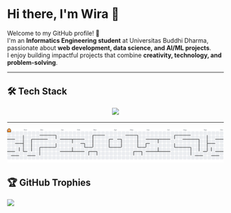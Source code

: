 # Hi there, I'm Wira 👋

Welcome to my GitHub profile! 🚀  
I'm an **Informatics Engineering student** at Universitas Buddhi Dharma, passionate about **web development, data science, and AI/ML projects**.  
I enjoy building impactful projects that combine **creativity, technology, and problem-solving**.  

---

## 🛠️ Tech Stack
<p align="center">
  <img src="https://skillicons.dev/icons?i=js,ts,react,nextjs,tailwind,laravel,nodejs,mongodb,mysql,python,git,github,docker" />
</p>

---

<picture>
  <source media="(prefers-color-scheme: dark)" srcset="https://raw.githubusercontent.com/Pannavira/Pannavira/output/pacman-contribution-graph-dark.svg">
  <source media="(prefers-color-scheme: light)" srcset="https://raw.githubusercontent.com/Pannavira/Pannavira/output/pacman-contribution-graph.svg">
  <img alt="pacman contribution graph" src="https://raw.githubusercontent.com/Pannavira/Pannavira/output/pacman-contribution-graph.svg">
</picture>




## 🏆 GitHub Trophies
![](https://github-profile-trophy.vercel.app/?username=Pannavira&theme=radical&no-frame=false&no-bg=false&margin-w=4)

<!-- Proudly created with GPRM ( https://gprm.itsvg.in ) -->
<!--
**Pannavira/Pannavira** is a ✨ _special_ ✨ repository because its `README.md` (this file) appears on your GitHub profile.

Here are some ideas to get you started:

- 🔭 I’m currently working on ...
- 🌱 I’m currently learning ...
- 👯 I’m looking to collaborate on ...
- 🤔 I’m looking for help with ...
- 💬 Ask me about ...
- 📫 How to reach me: ...
- 😄 Pronouns: ...
- ⚡ Fun fact: ...
-->
